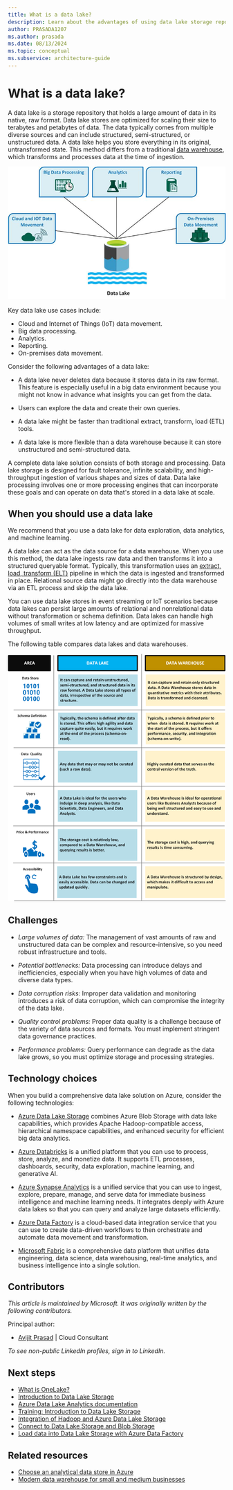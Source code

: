 ```yaml
---
title: What is a data lake?
description: Learn about the advantages of using data lake storage repositories, which can hold terabytes and petabytes of data in its native, raw format.
author: PRASADA1207
ms.author: prasada
ms.date: 08/13/2024
ms.topic: conceptual
ms.subservice: architecture-guide
---
```


# What is a data lake?

A data lake is a storage repository that holds a large amount of data in its native, raw format. Data lake stores are optimized for scaling their size to terabytes and petabytes of data. The data typically comes from multiple diverse sources and can include structured, semi-structured, or unstructured data. A data lake helps you store everything in its original, untransformed state. This method differs from a traditional [data warehouse](../relational-data/data-warehousing.yml), which transforms and processes data at the time of ingestion.

![A diagram that shows various data lake use cases.](./images/data-lake-use-cases.jpg)

Key data lake use cases include:
- Cloud and Internet of Things (IoT) data movement.
- Big data processing.
- Analytics.
- Reporting.
- On-premises data movement.

Consider the following advantages of a data lake:

- A data lake never deletes data because it stores data in its raw format. This feature is especially useful in a big data environment because you might not know in advance what insights you can get from the data.

- Users can explore the data and create their own queries.
- A data lake might be faster than traditional extract, transform, load (ETL) tools.
- A data lake is more flexible than a data warehouse because it can store unstructured and semi-structured data.

A complete data lake solution consists of both storage and processing. Data lake storage is designed for fault tolerance, infinite scalability, and high-throughput ingestion of various shapes and sizes of data. Data lake processing involves one or more processing engines that can incorporate these goals and can operate on data that's stored in a data lake at scale.

## When you should use a data lake

We recommend that you use a data lake for data exploration, data analytics, and machine learning.

A data lake can act as the data source for a data warehouse. When you use this method, the data lake ingests raw data and then transforms it into a structured queryable format. Typically, this transformation uses an [extract, load, transform (ELT)](../relational-data/etl.yml#extract-load-and-transform-elt) pipeline in which the data is ingested and transformed in place. Relational source data might go directly into the data warehouse via an ETL process and skip the data lake.

You can use data lake stores in event streaming or IoT scenarios because data lakes can persist large amounts of relational and nonrelational data without transformation or schema definition. Data lakes can handle high volumes of small writes at low latency and are optimized for massive throughput.

The following table compares data lakes and data warehouses.

![A table that compares data lake features with data warehouse features.](./images/comparing-data-lakes-and-data-warehouses.png)

## Challenges

- *Large volumes of data:* The management of vast amounts of raw and unstructured data can be complex and resource-intensive, so you need robust infrastructure and tools.

- *Potential bottlenecks:* Data processing can introduce delays and inefficiencies, especially when you have high volumes of data and diverse data types.
- *Data corruption risks:* Improper data validation and monitoring introduces a risk of data corruption, which can compromise the integrity of the data lake.
- *Quality control problems:* Proper data quality is a challenge because of the variety of data sources and formats. You must implement stringent data governance practices.
- *Performance problems:* Query performance can degrade as the data lake grows, so you must optimize storage and processing strategies.

## Technology choices

When you build a comprehensive data lake solution on Azure, consider the following technologies:

- [Azure Data Lake Storage](/azure/storage/blobs/data-lake-storage-introduction) combines Azure Blob Storage with data lake capabilities, which provides Apache Hadoop-compatible access, hierarchical namespace capabilities, and enhanced security for efficient big data analytics.

- [Azure Databricks](/azure/databricks/introduction/) is a unified platform that you can use to process, store, analyze, and monetize data. It supports ETL processes, dashboards, security, data exploration, machine learning, and generative AI.
- [Azure Synapse Analytics](/azure/synapse-analytics/overview-what-is) is a unified service that you can use to ingest, explore, prepare, manage, and serve data for immediate business intelligence and machine learning needs. It integrates deeply with Azure data lakes so that you can query and analyze large datasets efficiently.
- [Azure Data Factory](/azure/data-factory/introduction) is a cloud-based data integration service that you can use to create data-driven workflows to then orchestrate and automate data movement and transformation.
- [Microsoft Fabric](/fabric/get-started/microsoft-fabric-overview) is a comprehensive data platform that unifies data engineering, data science, data warehousing, real-time analytics, and business intelligence into a single solution.

## Contributors

*This article is maintained by Microsoft. It was originally written by the following contributors.*

Principal author:

 - [Avijit Prasad](https://www.linkedin.com/in/avijit-prasad-96768a42/) | Cloud Consultant

*To see non-public LinkedIn profiles, sign in to LinkedIn.*

## Next steps
- [What is OneLake?](/fabric/onelake/onelake-overview)
- [Introduction to Data Lake Storage](/azure/storage/blobs/data-lake-storage-introduction)
- [Azure Data Lake Analytics documentation](/azure/data-lake-analytics)
- [Training: Introduction to Data Lake Storage](/training/modules/intro-to-azure-data-lake-storage)
- [Integration of Hadoop and Azure Data Lake Storage](/azure/hdinsight/hdinsight-hadoop-use-data-lake-storage-gen2)
- [Connect to Data Lake Storage and Blob Storage](/azure/databricks/connect/storage/azure-storage)
- [Load data into Data Lake Storage with Azure Data Factory](/azure/data-factory/load-azure-data-lake-storage-gen2)

## Related resources

- [Choose an analytical data store in Azure](../technology-choices/analytical-data-stores.md)
- [Modern data warehouse for small and medium businesses](../../example-scenario/data/small-medium-data-warehouse.yml)
